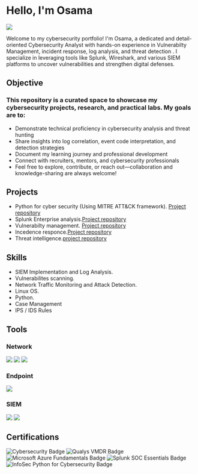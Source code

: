 # Hello, I'm Osama
<a href="https://linkedin.com/in/osama-abdalbagi-2081a2235/"><img src="https://img.shields.io/badge/-LinkedIn-0072b1?&style=for-the-badge&logo=linkedin&logoColor=white" /></a>


Welcome to my cybersecurity portfolio! I'm Osama, a dedicated and detail-oriented Cybersecurity Analyst with hands-on experience in Vulnerabilty Management, incident response, log analysis, and threat detection . I specialize in leveraging tools like Splunk, Wireshark, and various SIEM platforms to uncover vulnerabilities and strengthen digital defenses.

## Objective
### This repository is a curated space to showcase my cybersecurity projects, research, and practical labs. My goals are to:

- Demonstrate technical proficiency in cybersecurity analysis and threat hunting
- Share insights into log correlation, event code interpretation, and detection strategies
- Document my learning journey and professional development
- Connect with recruiters, mentors, and cybersecurity professionals
- Feel free to explore, contribute, or reach out—collaboration and knowledge-sharing are always welcome!



## Projects
- Python for cyber security (Using MITRE ATT&CK framework).   <a href="https://github.com/Osama-Abdalla/Python-for-cyber-security-Using-MITRE-ATTACK-framework-/blob/main/README.md">Project repository </a>
- Splunk Enterprise analysis.<a href="https://github.com/Osama-Abdalla/Splunk-Enterprise/blob/main/README.md">Project repository </a>
- Vulnerabilty management. <a href="https://github.com/Osama-Abdalla/Vulnerability-Management/blob/main/README.md">Project repository </a>
- Incedence responce.<a href="https://github.com/Osama-Abdalla/Incident-Response/blob/main/README.md">Project repository </a> 
- Threat intelligence.<a href="https://github.com/Osama-Abdalla/Threat-Intelligence/blob/main/Case1-Oski/README.md">project repository </a>
<!-- -->


## Skills                                             
 - SIEM Implementation and Log Analysis.
 - Vulnerabilites scanning.
 - Network Traffic Monitoring and Attack Detection.       
 - Linux OS.
 - Python.
 - Case Management <!-- TheHive -->              
 - IPS / IDS Rules <!--yara/suricata -->        
 <!-- Security Automation with Shuffle SOAR  -->
## Tools
<!-- [Provide tools and break them down into categories. Use ChatGPT to help create the link - Remove this afterwards]] -->

### Network
<div>
    <img src="https://img.shields.io/badge/-Wireshark-1679A7?&style=for-the-badge&logo=Wireshark&logoColor=white" />
    <img src="https://img.shields.io/badge/-Suricata-EF3B2D?&style=for-the-badge&logo=Suricata&logoColor=white" />
    <img src="https://img.shields.io/badge/-Zeek-777BB4?&style=for-the-badge&logo=Zeek&logoColor=white" />
</div>

### Endpoint
<div>
     <!--  <img src="https://img.shields.io/badge/-Microsoft_Defender_for_Endpoint-00A4EF?&style=for-the-badge&logo=Microsoft&logoColor=white" /> -->
       <img src="https://img.shields.io/badge/-Velociraptor-4B275F?&style=for-the-badge&logo=Velociraptor&logoColor=white" />
</div>

### SIEM
<div>
    <img src="https://img.shields.io/badge/-Splunk-000000?&style=for-the-badge&logo=Splunk&logoColor=white" />
    <img src="https://img.shields.io/badge/-Elastic-005571?&style=for-the-badge&logo=Elastic&logoColor=white" />
</div>

## Certifications
<!-- [Provide certifications that you have obtained. Use ChatGPT to help create the link - Remove this afterwards]] -->
<div>
<img src="https://img.shields.io/badge/Cybersecurity-4285F4?style=for-the-badge&logo=google&logoColor=white" alt="Cybersecurity Badge" />
<img src="https://img.shields.io/badge/Qualys%20VMDR-0072C6?style=for-the-badge&logo=qualys&logoColor=white" alt="Qualys VMDR Badge" />
<img src="https://img.shields.io/badge/Microsoft%20Azure%20Fundamentals-0078D4?style=for-the-badge&logo=microsoft-azure&logoColor=white" alt="Microsoft Azure Fundamentals Badge" />
<img src="https://img.shields.io/badge/Splunk%20SOC%20Essentials-000000?style=for-the-badge&logo=splunk&logoColor=white" alt="Splunk SOC Essentials Badge" />
<img src="https://img.shields.io/badge/Python%20for%20Cybersecurity-3776AB?style=for-the-badge&logo=python&logoColor=white" alt="InfoSec Python for Cybersecurity Badge" />

</div>


